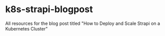 # k8s-strapi-blogpost
All resources for the blog post titled "How to Deploy and Scale Strapi on a Kubernetes Cluster"
